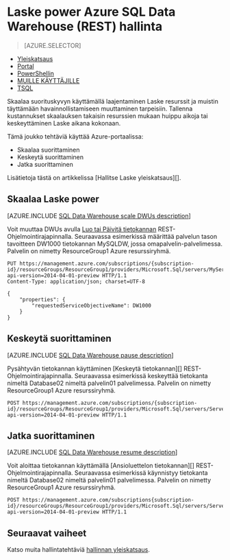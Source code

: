 <properties
   pageTitle="Hallitse Laske power Azure SQL Data Warehouse (REST) | Microsoft Azure"
   description="Voit hallita tehtäviä PowerShell Laske power. Skaalaa Laske resurssien säätämällä DWUs. Tai keskeyttäminen ja jatkaminen Laske resurssien kustannusten tallentamiseen."
   services="sql-data-warehouse"
   documentationCenter="NA"
   authors="barbkess"
   manager="barbkess"
   editor=""/>

<tags
   ms.service="sql-data-warehouse"
   ms.devlang="NA"
   ms.topic="article"
   ms.tgt_pltfrm="NA"
   ms.workload="data-services"
   ms.date="08/08/2016"
   ms.author="barbkess;sonyama"/>

# <a name="manage-compute-power-in-azure-sql-data-warehouse-rest"></a>Laske power Azure SQL Data Warehouse (REST) hallinta

> [AZURE.SELECTOR]
- [Yleiskatsaus](sql-data-warehouse-manage-compute-overview.md)
- [Portal](sql-data-warehouse-manage-compute-portal.md)
- [PowerShellin](sql-data-warehouse-manage-compute-powershell.md)
- [MUILLE KÄYTTÄJILLE](sql-data-warehouse-manage-compute-rest-api.md)
- [TSQL](sql-data-warehouse-manage-compute-tsql.md)


Skaalaa suorituskyvyn käyttämällä laajentaminen Laske resurssit ja muistin täyttämään havainnollistamiseen muuttaminen tarpeisiin. Tallenna kustannukset skaalauksen takaisin resurssien mukaan huippu aikoja tai keskeyttäminen Laske aikana kokonaan. 

Tämä joukko tehtäviä käyttää Azure-portaalissa:

- Skaalaa suorittaminen
- Keskeytä suorittaminen
- Jatka suorittaminen

Lisätietoja tästä on artikkelissa [Hallitse Laske yleiskatsaus][].

<a name="scale-performance-bk"></a>
<a name="scale-compute-bk"></a>

## <a name="scale-compute-power"></a>Skaalaa Laske power

[AZURE.INCLUDE [SQL Data Warehouse scale DWUs description](../../includes/sql-data-warehouse-scale-dwus-description.md)]

Voit muuttaa DWUs avulla [Luo tai Päivitä tietokannan][] REST-Ohjelmointirajapinnalla. Seuraavassa esimerkissä määrittää palvelun tason tavoitteen DW1000 tietokannan MySQLDW, jossa omapalvelin-palvelimessa. Palvelin on nimetty ResourceGroup1 Azure resurssiryhmä.

```
PUT https://management.azure.com/subscriptions/{subscription-id}/resourceGroups/ResourceGroup1/providers/Microsoft.Sql/servers/MyServer/databases/MySQLDW?api-version=2014-04-01-preview HTTP/1.1
Content-Type: application/json; charset=UTF-8

{
    "properties": {
        "requestedServiceObjectiveName": DW1000
    }
}
```

<a name="pause-compute-bk"></a>

## <a name="pause-compute"></a>Keskeytä suorittaminen

[AZURE.INCLUDE [SQL Data Warehouse pause description](../../includes/sql-data-warehouse-pause-description.md)]

Pysähtyvän tietokannan käyttäminen [Keskeytä tietokannan][] REST-Ohjelmointirajapinnalla. Seuraavassa esimerkissä keskeyttää tietokanta nimeltä Database02 nimeltä palvelin01 palvelimessa. Palvelin on nimetty ResourceGroup1 Azure resurssiryhmä.

```
POST https://management.azure.com/subscriptions/{subscription-id}/resourceGroups/ResourceGroup1/providers/Microsoft.Sql/servers/Server01/databases/Database02/pause?api-version=2014-04-01-preview HTTP/1.1
```

<a name="resume-compute-bk"></a>

## <a name="resume-compute"></a>Jatka suorittaminen

[AZURE.INCLUDE [SQL Data Warehouse resume description](../../includes/sql-data-warehouse-resume-description.md)]

Voit aloittaa tietokannan käyttämällä [Ansioluettelon tietokannan][] REST-Ohjelmointirajapinnalla. Seuraavassa esimerkissä käynnistyy tietokanta nimeltä Database02 nimeltä palvelin01 palvelimessa. Palvelin on nimetty ResourceGroup1 Azure resurssiryhmä. 

```
POST https://management.azure.com/subscriptions{subscription-id}/resourceGroups/ResourceGroup1/providers/Microsoft.Sql/servers/Server01/databases/Database02/resume?api-version=2014-04-01-preview HTTP/1.1
```

<a name="next-steps-bk"></a>

## <a name="next-steps"></a>Seuraavat vaiheet

Katso muita hallintatehtäviä [hallinnan yleiskatsaus][].

<!--Image references-->

<!--Article references-->
[Hallinnan yleiskatsaus]: ./sql-data-warehouse-overview-manage.md
[Laske yleiskatsaus hallinta]: ./sql-data-warehouse-manage-compute-overview.md

<!--MSDN references-->
[Keskeytä-tietokanta]: https://msdn.microsoft.com/library/azure/mt718817.aspx
[Jatka tietokannan]: https://msdn.microsoft.com/library/azure/mt718820.aspx
[Luo tai Päivitä tietokannan]: https://msdn.microsoft.com/library/azure/mt163685.aspx

<!--Other Web references-->

[Azure portal]: http://portal.azure.com/

